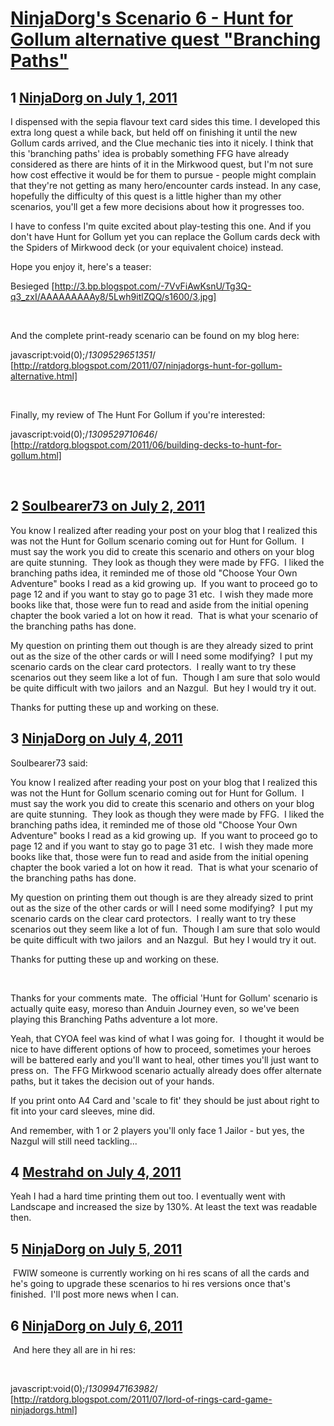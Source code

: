 # [NinjaDorg&#039;s Scenario 6 - Hunt for Gollum alternative quest &quot;Branching Paths&quot; ](https://community.fantasyflightgames.com/topic/49340-ninjadorgs-scenario-6-hunt-for-gollum-alternative-quest-branching-paths/)

## 1 [NinjaDorg on July 1, 2011](https://community.fantasyflightgames.com/topic/49340-ninjadorgs-scenario-6-hunt-for-gollum-alternative-quest-branching-paths/?do=findComment&comment=493899)

I dispensed with the sepia flavour text card sides this time. I developed this extra long quest a while back, but held off on finishing it until the new Gollum cards arrived, and the Clue mechanic ties into it nicely.
I think that this 'branching paths' idea is probably something FFG have already considered as there are hints of it in the Mirkwood quest, but I'm not sure how cost effective it would be for them to pursue - people might complain that they're not getting as many hero/encounter cards instead. In any case, hopefully the difficulty of this quest is a little higher than my other scenarios, you'll get a few more decisions about how it progresses too.

I have to confess I'm quite excited about play-testing this one. And if you don't have Hunt for Gollum yet you can replace the Gollum cards deck with the Spiders of Mirkwood deck (or your equivalent choice) instead.

Hope you enjoy it, here's a teaser:

Besieged [http://3.bp.blogspot.com/-7VvFiAwKsnU/Tg3Q-q3_zxI/AAAAAAAAAy8/5Lwh9itlZQQ/s1600/3.jpg]

 

And the complete print-ready scenario can be found on my blog here:

javascript:void(0);/*1309529651351*/ [http://ratdorg.blogspot.com/2011/07/ninjadorgs-hunt-for-gollum-alternative.html]

 

Finally, my review of The Hunt For Gollum if you're interested:

javascript:void(0);/*1309529710646*/ [http://ratdorg.blogspot.com/2011/06/building-decks-to-hunt-for-gollum.html]

 

## 2 [Soulbearer73 on July 2, 2011](https://community.fantasyflightgames.com/topic/49340-ninjadorgs-scenario-6-hunt-for-gollum-alternative-quest-branching-paths/?do=findComment&comment=494278)

You know I realized after reading your post on your blog that I realized this was not the Hunt for Gollum scenario coming out for Hunt for Gollum.  I must say the work you did to create this scenario and others on your blog are quite stunning.  They look as though they were made by FFG.  I liked the branching paths idea, it reminded me of those old "Choose Your Own Adventure" books I read as a kid growing up.  If you want to proceed go to page 12 and if you want to stay go to page 31 etc.  I wish they made more books like that, those were fun to read and aside from the initial opening chapter the book varied a lot on how it read.  That is what your scenario of the branching paths has done.

My question on printing them out though is are they already sized to print out as the size of the other cards or will I need some modifying?  I put my scenario cards on the clear card protectors.  I really want to try these scenarios out they seem like a lot of fun.  Though I am sure that solo would be quite difficult with two jailors  and an Nazgul.  But hey I would try it out.

Thanks for putting these up and working on these.

## 3 [NinjaDorg on July 4, 2011](https://community.fantasyflightgames.com/topic/49340-ninjadorgs-scenario-6-hunt-for-gollum-alternative-quest-branching-paths/?do=findComment&comment=494750)

Soulbearer73 said:

You know I realized after reading your post on your blog that I realized this was not the Hunt for Gollum scenario coming out for Hunt for Gollum.  I must say the work you did to create this scenario and others on your blog are quite stunning.  They look as though they were made by FFG.  I liked the branching paths idea, it reminded me of those old "Choose Your Own Adventure" books I read as a kid growing up.  If you want to proceed go to page 12 and if you want to stay go to page 31 etc.  I wish they made more books like that, those were fun to read and aside from the initial opening chapter the book varied a lot on how it read.  That is what your scenario of the branching paths has done.

My question on printing them out though is are they already sized to print out as the size of the other cards or will I need some modifying?  I put my scenario cards on the clear card protectors.  I really want to try these scenarios out they seem like a lot of fun.  Though I am sure that solo would be quite difficult with two jailors  and an Nazgul.  But hey I would try it out.

Thanks for putting these up and working on these.



 

Thanks for your comments mate.  The official 'Hunt for Gollum' scenario is actually quite easy, moreso than Anduin Journey even, so we've been playing this Branching Paths adventure a lot more.

Yeah, that CYOA feel was kind of what I was going for.  I thought it would be nice to have different options of how to proceed, sometimes your heroes will be battered early and you'll want to heal, other times you'll just want to press on.  The FFG Mirkwood scenario actually already does offer alternate paths, but it takes the decision out of your hands.

If you print onto A4 Card and 'scale to fit' they should be just about right to fit into your card sleeves, mine did.

And remember, with 1 or 2 players you'll only face 1 Jailor - but yes, the Nazgul will still need tackling...

## 4 [Mestrahd on July 4, 2011](https://community.fantasyflightgames.com/topic/49340-ninjadorgs-scenario-6-hunt-for-gollum-alternative-quest-branching-paths/?do=findComment&comment=494817)

Yeah I had a hard time printing them out too. I eventually went with Landscape and increased the size by 130%. At least the text was readable then.

## 5 [NinjaDorg on July 5, 2011](https://community.fantasyflightgames.com/topic/49340-ninjadorgs-scenario-6-hunt-for-gollum-alternative-quest-branching-paths/?do=findComment&comment=495106)

 FWIW someone is currently working on hi res scans of all the cards and he's going to upgrade these scenarios to hi res versions once that's finished.  I'll post more news when I can.

## 6 [NinjaDorg on July 6, 2011](https://community.fantasyflightgames.com/topic/49340-ninjadorgs-scenario-6-hunt-for-gollum-alternative-quest-branching-paths/?do=findComment&comment=495593)

 And here they all are in hi res:

 

javascript:void(0);/*1309947163982*/ [http://ratdorg.blogspot.com/2011/07/lord-of-rings-card-game-ninjadorgs.html]


